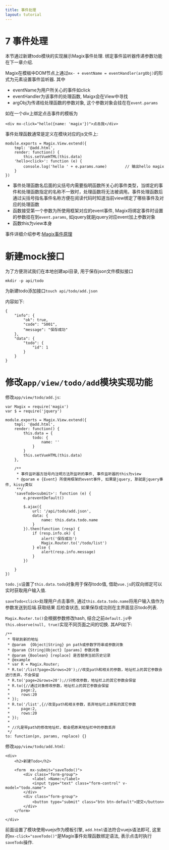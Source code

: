 ```yaml
---
title: 事件处理
layout: tutorial
---
```


# 7 事件处理

本节通过新建todo模块的实现展示Magix事件处理. 绑定事件监听器传递参数功能在下一章介绍.

Magix在模板中DOM节点上通过`mx- + eventName = eventHandler(argObj)`的形式为元素设置事件监听器. 其中

- eventName为用户所关心的事件如click
- eventHandler为该事件的处理函数, Maigx会在View中寻找
- argObj为传递给处理函数的参数对象, 这个参数对象会挂在在`event.params`


如在一个div上绑定点击事件的模板为

    <div mx-click="hello({name: 'magix'})">点击我</div>


事件处理函数通常是定义在模块对应的js文件上:


    module.exports = Magix.View.extend({
        tmpl: '@add.html',
        render: function() {
            this.setVueHTML(this.data)
        'hello<click>': function (e) {
            console.log('hello ' + e.params.name)        // 输出hello magix
        }
    })


- 事件处理函数名后面的尖括号内需要指明函数所关心的事件类型，当绑定的事件和处理函数指定的名称不一致时，处理函数将无法被调用。事件处理函数后通过尖括号指名事件名称方便在阅读代码时知道当前view绑定了哪些事件及对应的处理函数
- 函数接受第一个参数为所使用框架对应的event事件, Magix将绑定事件时设置的参数挂在到`event.params`,  如jquery就是jquery对应event加上参数对象
- 函数this为view本身



事件详细介绍参考:[Magix事件原理][1]



# 新建mock接口

为了方便测试我们在本地创建api目录, 用于保存json文件模拟接口

    mkdir -p api/todo

为新建todo添加接口`touch api/todo/add.json`


内容如下:

    {
        "info": {
            "ok": true,
            "code": "S001",
            "message": "保存成功"
        },
        "data": {
            "todo": {
                "id": 1
            }
        }
    }

# 修改`app/view/todo/add`模块实现功能

修改`app/view/todo/add.js`:

    var Magix = require('magix')
    var $ = require('jquery')

    module.exports = Magix.View.extend({
        tmpl: '@add.html',
        render: function() {
            this.data = {
                todo: {
                    name: ''
                }
            }
            this.setVueHTML(this.data)
        },

        /**
         * 事件监听器方括号内注明方法所监听的事件, 事件监听器的this为view
         * @param e {Event} 所使用框架的event事件, 如果是jquery, 那就是jquery事件, kissy类似
         **/
        'saveTodo<submit>': function (e) {
            e.preventDefault()

            $.ajax({
                url: '/api/todo/add.json',
                data: {
                    name: this.data.todo.name
                }
            }).then(function (resp) {
                if (resp.info.ok) {
                    alert('保存成功')
                    Magix.Router.to('/todo/list')
                } else {
                    alert(resp.info.message)
                }
            })

        }
    })



`todo.js`设置了`this.data.todo`对象用于保存todo值, 借助`vue.js`的双向绑定可以实时获取用户输入值.

`saveTodo<click>`处理用户点击事件, 通过`this.data.todo.name`将用户输入值作为参数发送到后端.获取结果
后检查状态, 如果保存成功则在主界面显示todo列表.


`Magix.Router.to()`会根据参数修改hash, 结合之前`default.js`中`this.observe(null, true)`实现不同页面之间的切换.
其API如下:

    /**
     * 导航到新的地址
     * @param  {Object|String} pn path或参数字符串或参数对象
     * @param {String|Object} [params] 参数对象
     * @param {Boolean} [replace] 是否替换当前历史记录
     * @example
     * var R = Magix.Router;
     * R.to('/list?page=2&rows=20');//改变path和相关的参数，地址栏上的其它参数会进行丢弃，不会保留
     * R.to('page=2&rows=20');//只修改参数，地址栏上的其它参数会保留
     * R.to({//通过对象修改参数，地址栏上的其它参数会保留
     *     page:2,
     *     rows:20
     * });
     * R.to('/list',{//改变path和相关参数，丢弃地址栏上原有的其它参数
     *     page:2,
     *     rows:20
     * });
     *
     * //凡是带path的修改地址栏，都会把原来地址栏中的参数丢弃
     */
    to: function(pn, params, replace) {}


修改`app/view/todo/add.html`:

    <div>
        <h2>新建Todo</h2>

        <form  mx-submit="saveTodo()">
            <div class="form-group">
                <label >Name:</label>
                <input type="text" class="form-control" v-model="todo.name">
            </div>
            <div class="form-group">
                <button type="submit" class="btn btn-default">提交</button>
            </div>
        </form>

    </div>


前面设置了模块使用vuejs作为模板引擎, `add.html`语法符合vuejs语法即可, 这里的`mx-click="saveTodo()"`是Magix事件处理函数绑定语法, 表示点击时执行`saveTodo`操作.

[1]: https://github.com/thx/magix/issues/14

